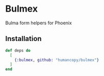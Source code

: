 # Bulmex

Bulma form helpers for Phoenix

## Installation

```elixir
def deps do
  [
    {:bulmex, github: "humancopy/bulmex"}
  ]
end
```

